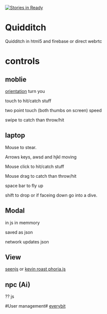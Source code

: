 [![Stories in Ready](https://badge.waffle.io/marcus7777/Quidditch.png?label=ready&title=Ready)](https://waffle.io/marcus7777/Quidditch)
# Quidditch
Quidditch in html5 and firebase or direct webrtc

# controls
## moblie
[orientation](http://www.html5rocks.com/en/tutorials/device/orientation/) turn you

touch to hit/catch stuff

two point touch (both thumbs on screen) speed

swipe to catch than throw/hit

## laptop

Mouse to stear.

Arrows keys, awsd and hjkl moving

Mouse click to hit/catch stuff

Mouse drag to catch than throw/hit

space bar to fly up

shift to drop or if faceing down go into a dive.

## Modal
in js in memmory 

saved as json 

network updates json

## View
[seenjs](http://seenjs.io/) or [kevin roast phoria.js](https://github.com/kevinroast/phoria.js)

## npc (Ai)

?? js

#User management#
[everybit](https://www.everybit.com/)

